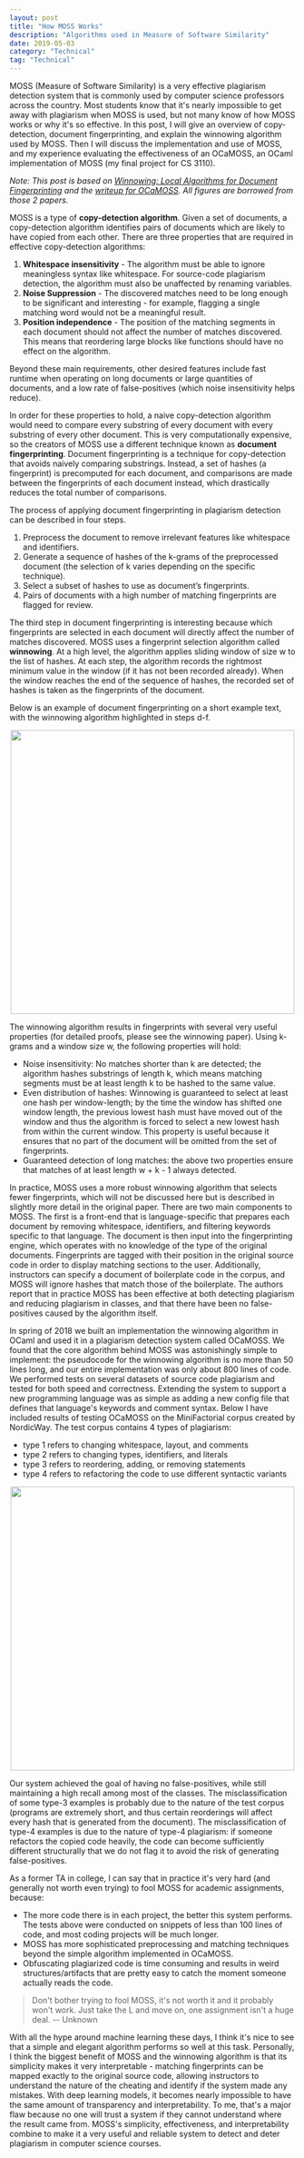 ```yaml
---
layout: post
title: "How MOSS Works"
description: "Algorithms used in Measure of Software Similarity"
date: 2019-05-03
category: "Technical"
tag: "Technical"
---
```


MOSS (Measure of Software Similarity) is a very effective plagiarism detection system that is commonly used by computer science professors across the country. Most students know that it's nearly impossible to get away with plagiarism when MOSS is used, but not many know of how MOSS works or why it's so effective. In this post, I will give an overview of copy-detection, document fingerprinting, and explain the winnowing algorithm used by MOSS. Then I will discuss the implementation and use of MOSS, and my experience evaluating the effectiveness of an OCaMOSS, an OCaml implementation of MOSS (my final project for CS 3110). 

_Note: This post is based on [Winnowing: Local Algorithms for Document Fingerprinting](http://theory.stanford.edu/~aiken/publications/papers/sigmod03.pdf) and the [writeup for OCaMOSS](https://github.com/RobYang1024/OCaMOSS/blob/master/3110%20Final%20Project%20Writeup.pdf). All figures are borrowed from those 2 papers._

<!-- more -->

MOSS is a type of **copy-detection algorithm**. Given a set of documents, a copy-detection algorithm identifies pairs of documents which are likely to have copied from each other. There are three properties that are required in effective copy-detection algorithms:

1. **Whitespace insensitivity** - The algorithm must be able to ignore meaningless syntax like whitespace. For source-code plagiarism detection, the algorithm must also be unaffected by renaming variables. 
2. **Noise Suppression** - The discovered matches need to be long enough to be significant and interesting - for example, flagging a single matching word would not be a meaningful result.
3. **Position independence** - The position of the matching segments in each document should not affect the number of matches discovered. This means that reordering large blocks like functions should have no effect on the algorithm. 

Beyond these main requirements, other desired features include fast runtime when operating on long documents or large quantities of documents, and a low rate of false-positives (which noise insensitivity helps reduce).

In order for these properties to hold, a naive copy-detection algorithm would need to compare every substring of every document with every substring of every other document. This is very computationally expensive, so the creators of MOSS use a different technique known as **document fingerprinting**. Document fingerprinting is a technique for copy-detection that avoids naively comparing substrings. Instead, a set of hashes (a fingerprint) is precomputed for each document, and comparisons are made between the fingerprints of each document instead, which drastically reduces the total number of comparisons. 

The process of applying document fingerprinting in plagiarism detection can be described in four steps. 

1. Preprocess the document to remove irrelevant features like whitespace and identifiers.
2. Generate a sequence of hashes of the k-grams of the preprocessed document (the selection of k varies depending on the specific technique). 
3. Select a subset of hashes to use as document’s fingerprints. 
4. Pairs of documents with a high number of matching fingerprints are flagged for review.

The third step in document fingerprinting is interesting because which fingerprints are selected in each document will directly affect the number of matches discovered. MOSS uses a fingerprint selection algorithm called **winnowing**. At a high level, the algorithm applies sliding window of size w to the list of hashes. At each step, the algorithm records the rightmost minimum value in the window (if it has not been recorded already). When the window reaches the end of the sequence of hashes, the recorded set of hashes is taken as the fingerprints of the document.

Below is an example of document fingerprinting on a short example text, with the winnowing algorithm highlighted in steps d-f.

<p align="center">
  <img height="500" src="https://yangdanny97.github.io/misc/moss/fig1.png">
</p>

The winnowing algorithm results in fingerprints with several very useful properties (for detailed proofs, please see the winnowing paper). Using k-grams and a window size w, the following properties will hold:

- Noise insensitivity: No matches shorter than k are detected; the algorithm hashes substrings of length k, which means matching segments must be at least length k to be hashed to the same value.
- Even distribution of hashes: Winnowing is guaranteed to select at least one hash per window-length; by the time the window has shifted one window length, the previous lowest hash must have moved out of the window and thus the algorithm is forced to select a new lowest hash from within the current window. This property is useful because it ensures that no part of the document will be omitted from the set of fingerprints.
- Guaranteed detection of long matches: the above two properties ensure that matches of at least length w + k - 1 always detected. 

In practice, MOSS uses a more robust winnowing algorithm that selects fewer fingerprints, which will not be discussed here but is described in slightly more detail in the original paper. There are two main components to MOSS. The first is a front-end that is language-specific that prepares each document by removing whitespace, identifiers, and filtering keywords specific to that language. The document is then input into the fingerprinting engine, which operates with no knowledge of the type of the original documents. Fingerprints are tagged with their position in the original source code in order to display matching sections to the user. Additionally, instructors can specify a document of boilerplate code in the corpus, and MOSS will ignore hashes that match those of the boilerplate. The authors report that in practice MOSS has been effective at both detecting plagiarism and reducing plagiarism in classes, and that there have been no false-positives caused by the algorithm itself.

In spring of 2018 we built an implementation the winnowing algorithm in OCaml and used it in a plagiarism detection system called OCaMOSS. We found that the core algorithm behind MOSS was astonishingly simple to implement: the pseudocode for the winnowing algorithm is no more than 50 lines long, and our entire implementation was only about 800 lines of code. We performed tests on several datasets of source code plagiarism and tested for both speed and correctness. Extending the system to support a new programming language was as simple as adding a new config file that defines that language's keywords and comment syntax. Below I have included results of testing OCaMOSS on the MiniFactorial corpus created by NordicWay. The test corpus contains 4 types of plagiarism: 
- type 1 refers to changing whitespace, layout, and comments
- type 2 refers to changing types, identifiers, and literals
- type 3 refers to reordering, adding, or removing statements
- type 4 refers to refactoring the code to use different syntactic variants

<p align="center">
  <img width="500" src="https://yangdanny97.github.io/misc/moss/fig4.png">
</p>

Our system achieved the goal of having no false-positives, while still maintaining a high recall among most of the classes. The misclassification of some type-3 examples is probably due to the nature of the test corpus (programs are extremely short, and thus certain reorderings will affect every hash that is generated from the document). The misclassification of type-4 examples is due to the nature of type-4 plagiarism: if someone refactors the copied code heavily, the code can become sufficiently different structurally that we do not flag it to avoid the risk of generating false-positives. 

As a former TA in college, I can say that in practice it's very hard (and generally not worth even trying) to fool MOSS for academic assignments, because:
- The more code there is in each project, the better this system performs. The tests above were conducted on snippets of less than 100 lines of code, and most coding projects will be much longer.
- MOSS has more sophisticated preprocessing and matching techniques beyond the simple algorithm implemented in OCaMOSS.
- Obfuscating plagiarized code is time consuming and results in weird structures/artifacts that are pretty easy to catch the moment someone actually reads the code.

> Don't bother trying to fool MOSS, it's not worth it and it probably won't work. Just take the L and move on, one assignment isn't a huge deal.    -- Unknown

With all the hype around machine learning these days, I think it's nice to see that a simple and elegant algorithm performs so well at this task. Personally, I think the biggest benefit of MOSS and the winnowing algorithm is that its simplicity makes it very interpretable - matching fingerprints can be mapped exactly to the original source code, allowing instructors to understand the nature of the cheating and identify if the system made any mistakes. With deep learning models, it becomes nearly impossible to have the same amount of transparency and interpretability. To me, that's a major flaw because no one will trust a system if they cannot understand where the result came from. MOSS's simplicity, effectiveness, and interpretability combine to make it a very useful and reliable system to detect and deter plagiarism in computer science courses.